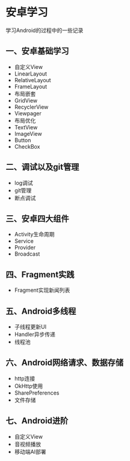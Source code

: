 # 安卓学习
学习Android的过程中的一些记录
## 一、安卓基础学习


* 自定义View	
* LinearLayout
* RelativeLayout
* FrameLayout
* 布局嵌套
* GridView
* RecyclerView
* Viewpager
* 布局优化
* TextView
* ImageView
* Button
* CheckBox


## 二、调试以及git管理
* log调试
* git管理
* 断点调试


## 三、安卓四大组件

* Activity生命周期
* Service
* Provider
* Broadcast

## 四、Fragment实践
* Fragment实现新闻列表

## 五、Android多线程
* 子线程更新UI
* Handler异步传递
* 线程池

## 六、Android网络请求、数据存储
* http连接
* OkHttp使用
* SharePreferences
* 文件存储

## 七、Android进阶
* 自定义View
* 音视频播放
* 移动端AI部署

